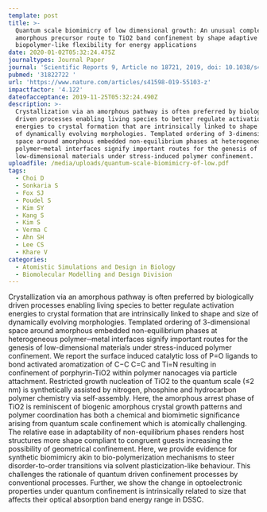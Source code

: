 ```yaml
---
template: post
title: >-
  Quantum scale biomimicry of low dimensional growth: An unusual complex
  amorphous precursor route to TiO2 band confinement by shape adaptive
  biopolymer-like flexibility for energy applications
date: 2020-01-02T05:32:24.475Z
journaltypes: Journal Paper
journal: 'Scientific Reports 9, Article no 18721, 2019, doi: 10.1038/s41598-019-55103-z'
pubmed: '31822722 '
url: 'https://www.nature.com/articles/s41598-019-55103-z'
impactfactor: '4.122'
dateofacceptance: 2019-11-25T05:32:24.490Z
description: >-
  Crystallization via an amorphous pathway is often preferred by biologically
  driven processes enabling living species to better regulate activation
  energies to crystal formation that are intrinsically linked to shape and size
  of dynamically evolving morphologies. Templated ordering of 3-dimensional
  space around amorphous embedded non-equilibrium phases at heterogeneous
  polymer─metal interfaces signify important routes for the genesis of
  low-dimensional materials under stress-induced polymer confinement.
uploadfile: /media/uploads/quantum-scale-biomimicry-of-low.pdf
tags:
  - Choi D
  - Sonkaria S
  - Fox SJ
  - Poudel S
  - Kim SY
  - Kang S
  - Kim S
  - Verma C
  - Ahn SH
  - Lee CS
  - Khare V
categories:
  - Atomistic Simulations and Design in Biology
  - Biomolecular Modelling and Design Division
---
```

Crystallization via an amorphous pathway is often preferred by biologically driven processes enabling living species to better regulate activation energies to crystal formation that are intrinsically linked to shape and size of dynamically evolving morphologies. Templated ordering of 3-dimensional space around amorphous embedded non-equilibrium phases at heterogeneous polymer─metal interfaces signify important routes for the genesis of low-dimensional materials under stress-induced polymer confinement. We report the surface induced catalytic loss of P=O ligands to bond activated aromatization of C−C C=C and Ti=N resulting in confinement of porphyrin-TiO2 within polymer nanocages via particle attachment. Restricted growth nucleation of TiO2 to the quantum scale (≤2 nm) is synthetically assisted by nitrogen, phosphine and hydrocarbon polymer chemistry via self-assembly. Here, the amorphous arrest phase of TiO2 is reminiscent of biogenic amorphous crystal growth patterns and polymer coordination has both a chemical and biomimetic significance arising from quantum scale confinement which is atomically challenging. The relative ease in adaptability of non-equilibrium phases renders host structures more shape compliant to congruent guests increasing the possibility of geometrical confinement. Here, we provide evidence for synthetic biomimicry akin to bio-polymerization mechanisms to steer disorder-to-order transitions via solvent plasticization-like behaviour. This challenges the rationale of quantum driven confinement processes by conventional processes. Further, we show the change in optoelectronic properties under quantum confinement is intrinsically related to size that affects their optical absorption band energy range in DSSC.
